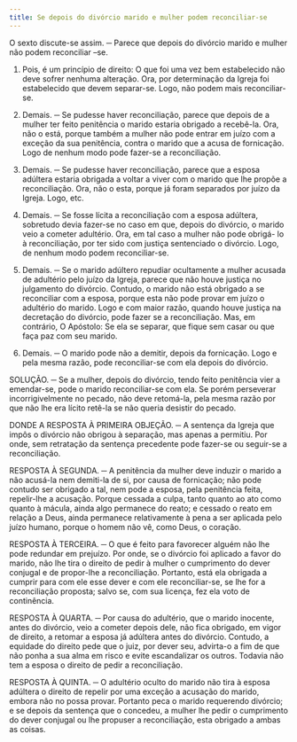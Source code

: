 ```yaml
---
title: Se depois do divórcio marido e mulher podem reconciliar-se
---
```


O sexto discute-se assim. ─ Parece que depois do divórcio marido e mulher não podem reconciliar –se.  

1. Pois, é um princípio de direito: O que foi uma vez bem estabelecido não deve sofrer nenhuma alteração. Ora, por determinação da Igreja foi estabelecido que devem separar-se. Logo, não podem mais reconciliar-se.  

2. Demais. ─ Se pudesse haver reconciliação, parece que depois de a mulher ter feito penitência o marido estaria obrigado a recebê-la. Ora, não o está, porque também a mulher não pode entrar em juízo com a exceção da sua penitência, contra o marido que a acusa de fornicação. Logo de nenhum modo pode fazer-se a reconciliação.  

3. Demais. ─ Se pudesse haver reconciliação, parece que a esposa adúltera estaria obrigada a voltar a viver com o marido que lhe propõe a reconciliação. Ora, não o esta, porque já foram separados por juízo da Igreja. Logo, etc. 

4. Demais. ─ Se fosse lícita a reconciliação com a esposa adúltera, sobretudo devia fazer-se no caso em que, depois do divórcio, o marido veio a cometer adultério. Ora, em tal caso a mulher não pode obrigá- lo à reconciliação, por ter sido com justiça sentenciado o divórcio. Logo, de nenhum modo podem reconciliar-se.  

5. Demais. ─ Se o marido adúltero repudiar ocultamente a mulher acusada de adultério pelo juízo da Igreja, parece que não houve justiça no julgamento do divórcio. Contudo, o marido não está obrigado a se reconciliar com a esposa, porque esta não pode provar em juízo o adultério do marido. Logo e com maior razão, quando houve justiça na decretação do divórcio, pode fazer se a reconciliação.  Mas, em contrário, O Apóstolo: Se ela se separar, que fique sem casar ou que faça paz com seu marido.  

2. Demais. ─ O marido pode não a demitir, depois da fornicação. Logo e pela mesma razão, pode reconciliar-se com ela depois do divórcio.  

SOLUÇÃO. ─ Se a mulher, depois do divórcio, tendo feito penitência vier a emendar-se, pode o marido reconciliar-se com ela. Se porém perseverar incorrigivelmente no pecado, não deve retomá-la, pela mesma razão por que não lhe era lícito retê-la se não queria desistir do pecado.  

DONDE A RESPOSTA À PRIMEIRA OBJEÇÃO. ─ A sentença da Igreja que impôs o divórcio não obrigou à separação, mas apenas a permitiu. Por onde, sem retratação da sentença precedente pode fazer-se ou seguir-se a reconciliação.  

RESPOSTA À SEGUNDA. ─ A penitência da mulher deve induzir o marido a não acusá-la nem demiti-la de si, por causa de fornicação; não pode contudo ser obrigado a tal, nem pode a esposa, pela penitência feita, repelir-lhe a acusação. Porque cessada a culpa, tanto quanto ao ato como quanto à mácula, ainda algo permanece do reato; e cessado o reato em relação a Deus, ainda permanece relativamente à pena a ser aplicada pelo juízo humano, porque o homem não vê, como Deus, o coração.  

RESPOSTA À TERCEIRA. ─ O que é feito para favorecer alguém não lhe pode redundar em prejuízo. Por onde, se o divórcio foi aplicado a favor do marido, não lhe tira o direito de pedir à mulher o cumprimento do dever conjugal e de propor-lhe a reconciliação. Portanto, está ela obrigada a cumprir para com ele esse dever e com ele reconciliar-se, se lhe for a reconciliação proposta; salvo se, com sua licença, fez ela voto de continência.  

RESPOSTA À QUARTA. ─ Por causa do adultério, que o marido inocente, antes do divórcio, veio a cometer depois dele, não fica obrigado, em vigor de direito, a retomar a esposa já adúltera antes do divórcio. Contudo, a equidade do direito pede que o juiz, por dever seu, advirta-o a fim de que não ponha a sua alma em risco e evite escandalizar os outros. Todavia não tem a esposa o direito de pedir a reconciliação.  

RESPOSTA À QUINTA. ─ O adultério oculto do marido não tira à esposa adúltera o direito de repelir por uma exceção a acusação do marido, embora não no possa provar. Portanto peca o marido requerendo divórcio; e se depois da sentença que o concedeu, a mulher lhe pedir o cumprimento do dever conjugal ou lhe propuser a reconciliação, esta obrigado a ambas as coisas.